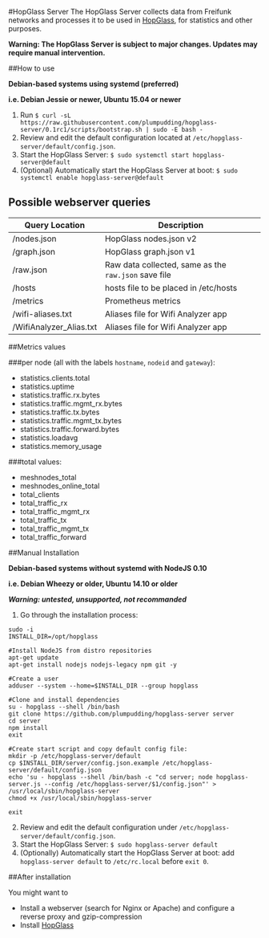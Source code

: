 #HopGlass Server
The HopGlass Server collects data from Freifunk networks and processes it to be used in [HopGlass](https://github.com/plumpudding/hopglass), for statistics and other purposes.

**Warning: The HopGlass Server is subject to major changes. Updates may require manual intervention.**

##How to use

**Debian-based systems using systemd (preferred)**

**i.e. Debian Jessie or newer, Ubuntu 15.04 or newer**

1. Run `$ curl -sL https://raw.githubusercontent.com/plumpudding/hopglass-server/0.1rc1/scripts/bootstrap.sh | sudo -E bash -`
2. Review and edit the default configuration located at `/etc/hopglass-server/default/config.json`.
3. Start the HopGlass Server: `$ sudo systemctl start hopglass-server@default`
4. (Optional) Automatically start the HopGlass Server at boot: `$ sudo systemctl enable hopglass-server@default`

Possible webserver queries
--------------------------

|Query Location         |Description|
|---------------------- |---|
|/nodes.json            |HopGlass nodes.json v2|
|/graph.json            |HopGlass graph.json v1|
|/raw.json              |Raw data collected, same as the `raw.json` save file|
|/hosts                 |hosts file to be placed in /etc/hosts|
|/metrics               |Prometheus metrics|
|/wifi-aliases.txt      |Aliases file for Wifi Analyzer app|
|/WifiAnalyzer_Alias.txt|Aliases file for Wifi Analyzer app|

##Metrics values

###per node (all with the labels `hostname`, `nodeid` and `gateway`):

- statistics.clients.total
- statistics.uptime
- statistics.traffic.rx.bytes
- statistics.traffic.mgmt_rx.bytes
- statistics.traffic.tx.bytes
- statistics.traffic.mgmt_tx.bytes
- statistics.traffic.forward.bytes
- statistics.loadavg
- statistics.memory_usage

###total values:

- meshnodes_total
- meshnodes_online_total
- total_clients
- total_traffic_rx
- total_traffic_mgmt_rx
- total_traffic_tx
- total_traffic_mgmt_tx
- total_traffic_forward

##Manual Installation

**Debian-based systems without systemd with NodeJS 0.10**

**i.e. Debian Wheezy or older, Ubuntu 14.10 or older**

***Warning: untested, unsupported, not recommanded***

1. Go through the installation process:

```
sudo -i
INSTALL_DIR=/opt/hopglass

#Install NodeJS from distro repositories
apt-get update
apt-get install nodejs nodejs-legacy npm git -y

#Create a user
adduser --system --home=$INSTALL_DIR --group hopglass

#Clone and install dependencies
su - hopglass --shell /bin/bash
git clone https://github.com/plumpudding/hopglass-server server
cd server
npm install
exit

#Create start script and copy default config file:
mkdir -p /etc/hopglass-server/default
cp $INSTALL_DIR/server/config.json.example /etc/hopglass-server/default/config.json
echo 'su - hopglass --shell /bin/bash -c "cd server; node hopglass-server.js --config /etc/hopglass-server/$1/config.json"' > /usr/local/sbin/hopglass-server
chmod +x /usr/local/sbin/hopglass-server

exit
```

2. Review and edit the default configuration under `/etc/hopglass-server/default/config.json`.
3. Start the HopGlass Server: `$ sudo hopglass-server default`
4. (Optionally) Automatically start the HopGlass Server at boot: add `hopglass-server default` to `/etc/rc.local` before `exit 0`.

##After installation

You might want to
- Install a webserver (search for Nginx or Apache) and configure a reverse proxy and gzip-compression
- Install [HopGlass](https://github.com/plumpudding/hopglass)
